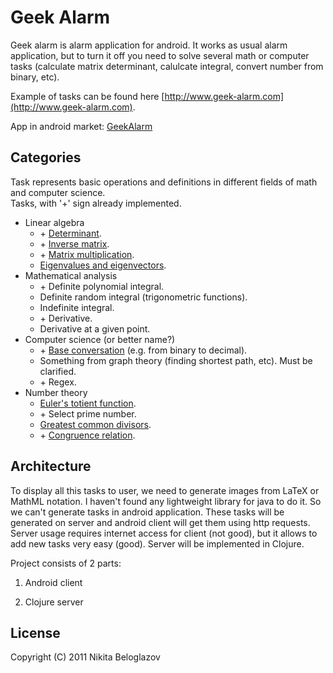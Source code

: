 # Geek Alarm

Geek alarm is alarm application for android. It works as usual alarm application, but to turn it off you need to solve several math or computer tasks (calculate matrix determinant, calulcate integral, convert number from binary, etc).

Example of tasks can be found here [http://www.geek-alarm.com](http://www.geek-alarm.com).

App in android market: [GeekAlarm](http://market.android.com/details?id=com.geek_alarm.android)

## Categories

Task represents basic operations and definitions in different fields of math and computer science.  
Tasks, with '+' sign already implemented.

* Linear algebra
  * \+ [Determinant](http://en.wikipedia.org/wiki/Determinant).
  * \+ [Inverse matrix](http://en.wikipedia.org/wiki/Inverse_matrix).
  * \+ [Matrix multiplication](http://en.wikipedia.org/wiki/Matrix_multiplication).
  * [Eigenvalues and eigenvectors](http://en.wikipedia.org/wiki/Eigenvalue,_eigenvector_and_eigenspace).
* Mathematical analysis
  * \+ Definite polynomial integral.
  * Definite random integral (trigonometric functions).
  * Indefinite integral.
  * \+ Derivative.
  * Derivative at a given point.
* Computer science (or better name?)
  * \+ [Base conversation](http://en.wikipedia.org/wiki/Base_conversion#Base_conversion) (e.g. from binary to decimal).
  * Something from graph theory (finding shortest path, etc). Must be clarified.
  * \+ Regex.
* Number theory
  * [Euler's totient function](http://en.wikipedia.org/wiki/Euler%27s_totient_function).
  * \+ Select prime number.
  * [Greatest common divisors](http://en.wikipedia.org/wiki/Greatest_common_divisor).
  * \+ [Congruence relation](http://en.wikipedia.org/wiki/Modular_arithmetic).
  
## Architecture

To display all this tasks to user, we need to generate images from LaTeX or MathML notation. I haven't found any lightweight library for java to do it. So we can't generate tasks in android application. These tasks will be generated on server and android client will get them using http requests. Server usage requires internet access for client (not good), but it allows to add new tasks very easy (good). Server will be implemented in Clojure.

Project consists of 2 parts:

 1. Android client

 2. Clojure server

## License

Copyright (C) 2011 Nikita Beloglazov


